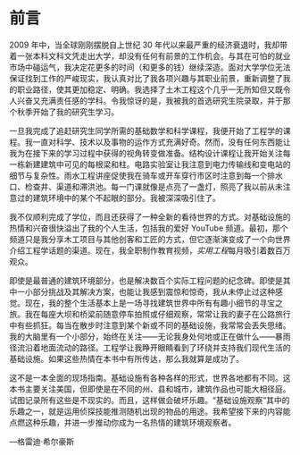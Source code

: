 # 前言

2009 年中，当全球刚刚摆脱自上世纪 30 年代以来最严重的经济衰退时，我却带着一张本科文科文凭走出大学，却没有任何有前景的工作机会。与其在可怕的就业市场中碰运气，我决定花更多的时间（和更多的钱）继续深造。面对大学学位无法保证找到工作的严峻现实，我认真对比了我各项兴趣与其职业前景，重新调整了我的职业路径，使其更加稳定、明确。我选择了土木工程这个几乎一无所知但又既令人兴奋又充满责任感的学科。令我惊讶的是，我被我的首选研究生院录取，并于那个秋季开始了我的研究生学习。

一旦我完成了追赶研究生同学所需的基础数学和科学课程，我便开始了工程学的课程。我一直对科学、技术以及事物的运作方式充满好奇。然而，没有任何东西能让我为在接下来的学习过程中获得的视角转变做准备。结构设计课程让我开始关注每一栋新建建筑中可见的每根梁和柱。电路实验室让我注意到电力传输线和变电站的细节与复杂性。雨水工程讲座促使我在骑车或开车穿行市区时注意到每一个排水口、检查井、渠道和滞洪池。每一门课就像是点亮了一盏灯，照亮了我以前从未注意过的建筑环境中的某个不起眼的部分。我被深深吸引住了。

我不仅顺利完成了学位，而且还获得了一种全新的看待世界的方式。对基础设施的热情和兴奋很快溢出了我的个人生活，包括我的爱好 YouTube 频道。最初，那个频道只是我分享木工项目与其他创客和工匠的方式，但它逐渐演变成了一个向世界介绍工程学话题的渠道。现在，我全职制作教育视频，*实用工程*每月吸引着数百万观众。

即使是最普通的建筑环境部分，也是解决数百个实际工程问题的纪念碑。即使是其中一小部分挑战及其解决方案，也能让我感到震惊和惊奇，我从未停止过这种感觉。现在，我的整个生活基本上是一场寻找建筑世界中所有有趣小细节的寻宝之旅。我在每座大坝和桥梁前随意停车拍照或仔细观察，常常让我的妻子在公路旅行中有些抓狂。每当在散步时注意到某个新或不同的基础设施，我常常会丢失思绪。我的大脑里有一个小部分，始终在关注——无论我身处何地或正在做什么——暴雨径流沿着地面流动的路径。工程学让我睁开眼睛看到了环绕并支持我们现代生活的基础设施。如果这些热情在本书中有所传达，那么我就算是成功了。

这不是一本全面的现场指南。基础设施有各种各样的形式，世界各地都有不同。这本书主要关注美国，但即使是在不同的州、县和城市，建筑作品也可能大相径庭。试图记录所有这些是不现实的。而且，这样做会破坏乐趣。“基础设施观察”其中的乐趣之一，就是运用侦探技能推测随机出现的物品的用途。我希望接下来的内容能点燃这种乐趣，并进一步推动你成为一名热情的建筑环境观察者。

—格雷迪·希尔豪斯
